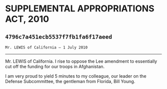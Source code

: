 # SUPPLEMENTAL APPROPRIATIONS ACT, 2010
## `4796c7a451ecb5537f7fb1fa6f17aeed`
`Mr. LEWIS of California — 1 July 2010`

---


Mr. LEWIS of California. I rise to oppose the Lee amendment to 
essentially cut off the funding for our troops in Afghanistan.

I am very proud to yield 5 minutes to my colleague, our leader on the 
Defense Subcommittee, the gentleman from Florida, Bill Young.